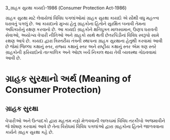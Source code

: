 3_ગ્રાહક સુરક્ષા કાયદો-1986
(Consumer Protection Act-1986)

ગ્રાહક સુરક્ષા માટે લેવાયેલાં વિવિધ પગલાંઓમાં ગ્રાહક સુરક્ષા કાયદો એ સૌથી વધુ મહત્ત્વ ધરાવતું પગલું છે. આ કાયદાનો મુખ્ય હેતુ ગ્રાહકોના હિતોને સુરક્ષિત બનાવી તેમના અધિકારોનું રક્ષણ કરવાનો છે. આ કાયદો ગ્રાહકોને ક્ષતિઘુક્ત માલસામાન, ઉણપ ધરાવતી સેવાઓ, અયોગ્ય વેપારી નીતિઓ અને ગ્રાહકો સાથે થતી છેતરપિંડીનાં વિવિધ સ્વરૂપો સામે રક્ષણ આપે છે. કાયદા દ્વારા ત્રિસ્તરીય તંત્રની સ્થાપના ગ્રાહક સુરક્ષાના હેતુથી કરવામાં આવી છે જેમાં જિલ્લા કક્ષાનું સ્તર, રાજ્ય કક્ષાનું સ્તર અને રાષ્ટ્રીય કક્ષાનું સ્તર એમ ત્રણ સ્તરે ગ્રાહકોની ફરિયાદોનો તાત્કાલિક અને ઓછા ખર્ચે નિકાલ થાય તેવી વ્યવસ્થા ગોઠવવામાં આવી છે.

# ગ્રાહક સુરક્ષાનો અર્થ (Meaning of Consumer Protection)

## ગ્રાહક સુરક્ષા

વેપારીઓ અને ઉત્પાદકો દ્વારા મહત્તમ નફો મેળવવાની લાલચમાં વિવિધ તરકીબો અજમાવીને જે શોષણ કરવામાં આવે છે તેના વિરોધમાં વિવિધ પગલાંઓ દ્વારા ગ્રાહકોના હિતને જાળવવાના કાર્યને ગ્રાહક સુરક્ષા કહે છે.
